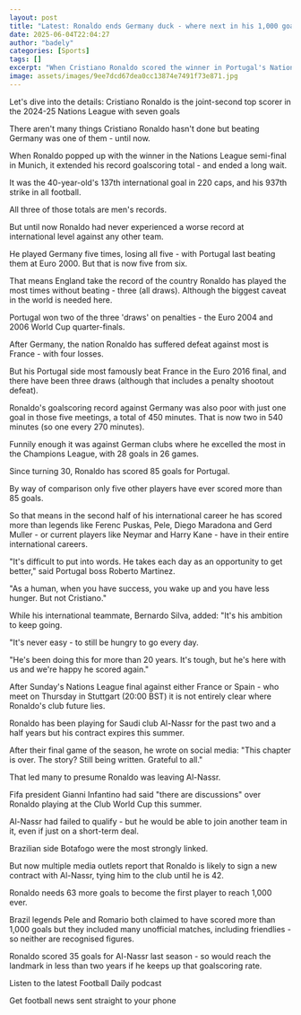 ```yaml
---
layout: post
title: "Latest: Ronaldo ends Germany duck - where next in his 1,000 goals pursuit?"
date: 2025-06-04T22:04:27
author: "badely"
categories: [Sports]
tags: []
excerpt: "When Cristiano Ronaldo scored the winner in Portugal's Nations League semi-final against Germany, he completed a rare career first."
image: assets/images/9ee7dcd67dea0cc13874e7491f73e871.jpg
---
```


Let's dive into the details: Cristiano Ronaldo is the joint-second top scorer in the 2024-25 Nations League with seven goals

There aren't many things Cristiano Ronaldo hasn't done but beating Germany was one of them - until now.

When Ronaldo popped up with the winner in the Nations League semi-final in Munich, it extended his record goalscoring total - and ended a long wait.

It was the 40-year-old's 137th international goal in 220 caps, and his 937th strike in all football.

All three of those totals are men's records.

But until now Ronaldo had never experienced a worse record at international level against any other team.

He played Germany five times, losing all five - with Portugal last beating them at Euro 2000. But that is now five from six.

That means England take the record of the country Ronaldo has played the most times without beating - three (all draws). Although the biggest caveat in the world is needed here. 

Portugal won two of the three 'draws' on penalties - the Euro 2004 and 2006 World Cup quarter-finals.

After Germany, the nation Ronaldo has suffered defeat against most is France - with four losses.

But his Portugal side most famously beat France in the Euro 2016 final, and there have been three draws (although that includes a penalty shootout defeat).

Ronaldo's goalscoring record against Germany was also poor with just one goal in those five meetings, a total of 450 minutes. That is now two in 540 minutes (so one every 270 minutes).

Funnily enough it was against German clubs where he excelled the most in the Champions League, with 28 goals in 26 games.

Since turning 30, Ronaldo has scored 85 goals for Portugal.

By way of comparison only five other players have ever scored more than 85 goals.

So that means in the second half of his international career he has scored more than legends like Ferenc Puskas, Pele, Diego Maradona and Gerd Muller - or current players like Neymar and Harry Kane - have in their entire international careers.

"It's difficult to put into words. He takes each day as an opportunity to get better," said Portugal boss Roberto Martinez.

"As a human, when you have success, you wake up and you have less hunger. But not Cristiano."

While his international teammate, Bernardo Silva, added: "It's his ambition to keep going.

"It's never easy - to still be hungry to go every day.

"He's been doing this for more than 20 years. It's tough, but he's here with us and we're happy he scored again."

After Sunday's Nations League final against either France or Spain - who meet on Thursday in Stuttgart (20:00 BST) it is not entirely clear where Ronaldo's club future lies.

Ronaldo has been playing for Saudi club Al-Nassr for the past two and a half years but his contract expires this summer.

After their final game of the season, he wrote on social media: "This chapter is over. The story? Still being written. Grateful to all."

That led many to presume Ronaldo was leaving Al-Nassr.

Fifa president Gianni Infantino had said "there are discussions" over Ronaldo playing at the Club World Cup this summer.

Al-Nassr had failed to qualify - but he would be able to join another team in it, even if just on a short-term deal.

Brazilian side Botafogo were the most strongly linked.

But now multiple media outlets report that Ronaldo is likely to sign a new contract with Al-Nassr, tying him to the club until he is 42.

Ronaldo needs 63 more goals to become the first player to reach 1,000 ever.

Brazil legends Pele and Romario both claimed to have scored more than 1,000 goals but they included many unofficial matches, including friendlies - so neither are recognised figures.

Ronaldo scored 35 goals for Al-Nassr last season - so would reach the landmark in less than two years if he keeps up that goalscoring rate.

Listen to the latest Football Daily podcast

Get football news sent straight to your phone

